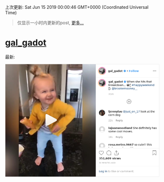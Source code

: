 
  
 上次更新: Sat Jun 15 2019 00:00:46 GMT+0000 (Coordinated Universal Time) 

 > 仅显示一小时内更新的post, [更多...](screenshots/)
  
# [gal_gadot](https://www.instagram.com/gal_gadot/)

最新:

    

![gal_gadot](screenshots/gal_gadot/latest.png?raw=true)

        
